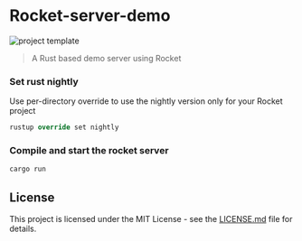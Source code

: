 # Rocket-server-demo

![project template](https://img.shields.io/badge/project-template-blue.svg?style=flat-square)

> A Rust based demo server using Rocket

### Set rust nightly
Use per-directory override to use the nightly version only for your Rocket project
```rust
rustup override set nightly
```

### Compile and start the rocket server
```rust
cargo run
```
## License

This project is licensed under the MIT License - see the [LICENSE.md](LICENSE.md) file for details.
